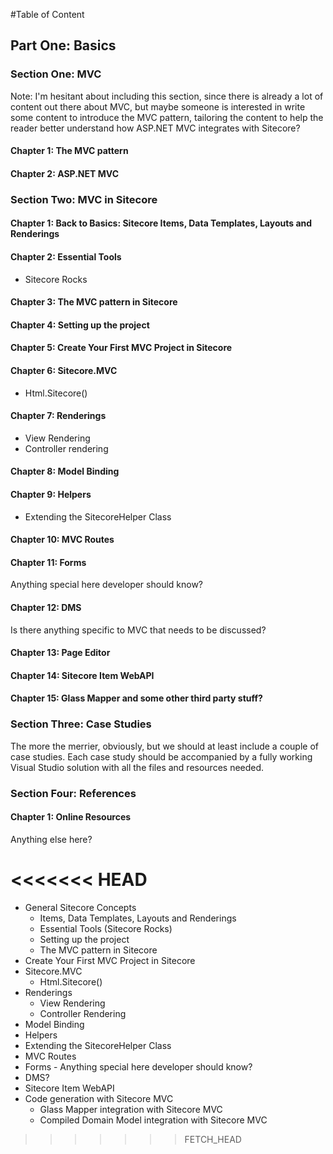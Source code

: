 #Table of Content

## Part One: Basics

### Section One: MVC
Note: I'm hesitant about including this section, since there is already a lot of content out there about MVC, but maybe someone is interested in write some content to introduce the MVC pattern, tailoring the content to help the reader better understand how ASP.NET MVC integrates with Sitecore?

#### Chapter 1: The MVC pattern

#### Chapter 2: ASP.NET MVC

### Section Two: MVC in Sitecore

#### Chapter 1: Back to Basics: Sitecore Items, Data Templates, Layouts and Renderings   

#### Chapter 2: Essential Tools 
- Sitecore Rocks

#### Chapter 3: The MVC pattern in Sitecore

#### Chapter 4: Setting up the project

#### Chapter 5: Create Your First MVC Project in Sitecore

#### Chapter 6: Sitecore.MVC
- Html.Sitecore()

#### Chapter 7: Renderings
- View Rendering
- Controller rendering

#### Chapter 8: Model Binding

#### Chapter 9: Helpers
- Extending the SitecoreHelper Class

#### Chapter 10: MVC Routes 

#### Chapter 11: Forms
Anything special here developer should know? 

#### Chapter 12: DMS
Is there anything specific to MVC that needs to be discussed?

#### Chapter 13: Page Editor

#### Chapter 14: Sitecore Item WebAPI

#### Chapter 15: Glass Mapper and some other third party stuff?

### Section Three: Case Studies
The more the merrier, obviously, but we should at least include a couple of case studies. Each case study should be accompanied by a fully working Visual Studio solution with all the files and resources needed.

### Section Four: References

#### Chapter 1: Online Resources
Anything else here?

<<<<<<< HEAD
=======
* General Sitecore Concepts
  * Items, Data Templates, Layouts and Renderings   
  * Essential Tools (Sitecore Rocks)
  * Setting up the project
  * The MVC pattern in Sitecore
* Create Your First MVC Project in Sitecore
* Sitecore.MVC
  * Html.Sitecore()
* Renderings
  * View Rendering
  * Controller Rendering
* Model Binding
* Helpers
 * Extending the SitecoreHelper Class
* MVC Routes 
* Forms - Anything special here developer should know? 
* DMS?
* Sitecore Item WebAPI
* Code generation with Sitecore MVC
  * Glass Mapper integration with Sitecore MVC
  * Compiled Domain Model integration with Sitecore MVC
>>>>>>> FETCH_HEAD
